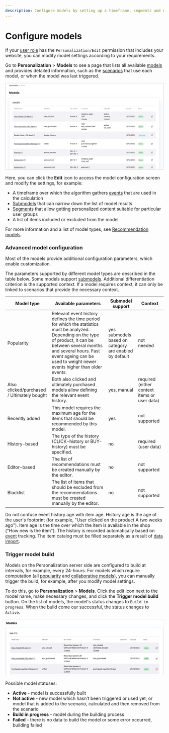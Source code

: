 ```yaml
---
description: Configure models by setting up a timeframe, segments and other settings that define which Content items are recommended.
---
```


# Configure models

If your [user role](../permission_management/permissions_and_users.md) has 
the `Personalization/Edit` permission that includes your website, you can modify 
model settings according to your requirements.

Go to **Personalization** > **Models** to see a page that lists all available 
[models](recommendation_models.md) and provides detailed information, such as the 
[scenarios](scenarios.md) that use each model, or when the model was last triggered.

![Models page in the Back Office](img/dashboard_models.png "Models page")

Here, you can click the **Edit** icon to access the model configuration screen and modify 
the settings, for example:

- A timeframe over which the algorithm gathers [events](event_types.md) that are used in the calculation
- [Submodels](recommendation_models.md#submodels) that can narrow down the list of model results
- [Segments](#configure-segments) that allow getting personalized content suitable for particular user groups
- A list of items included or excluded from the model

For more information and a list of model types, see [Recommendation models](recommendation_models.md).

### Advanced model configuration

Most of the models provide additional configuration parameters, which enable customization. 

The parameters supported by different model types are described in the table below. 
Some models support [submodels](recommendation_models.md#submodels). 
Additional differentiation criterion is the supported context. 
If a model requires context, it can only be linked to scenarios that provide 
the necessary context.

|Model type|Available parameters|Submodel support|Context|
|---|---|---|---|
|Popularity|Relevant event history defines the time period for which the statistics must be analyzed. Depending on the type of product, it can be between several months and several hours. Fast event ageing can be used to weight newer events higher than older events.|yes</br>submodels based on category are enabled by default|not needed|
|Also clicked/purchased / Ultimately bought|Both also clicked and ultimately purchased models allow defining the relevant event history.|yes, manual|required (either context items or user data)|
|Recently added|This model requires the maximum age for the items that should be recommended by this model.|yes|not supported|
|History-based|The type of the history (CLICK-history or BUY-history) must be specified.|no|required (user data)|
|Editor-based|The list of recommendations must be created manually by the editor.|no|not supported|
|Blacklist|The list of items that should be excluded from the recommendations must be created manually by the editor.|no|not supported|

Do not confuse event history age with item age. 
History age is the age of the user's footprint (for example, "User clicked on the product A 
two weeks ago"). 
Item age is the time over which the item is available in the shop ("How new is the item"). 
The history is recorded automatically based on [event](event_types.md) tracking. 
The item catalog must be filled separately as a result of [data import](content_import.md).

### Trigger model build

Models on the Personalization server side are configured to build at intervals, 
for example, every 24-hours.
For models which require computation (all [popularity](recommendation_models.md#popularity-models) and [collaborative models](recommendation_models.md#collaborative-models)), 
you can manually trigger the build, for example, after you modify model settings.

To do this, go to **Personalization** > **Models**.
Click the edit icon next to the model name, make necessary changes, and click 
the **Trigger model build** button.
On the list of models, the model's status changes to `Build in progress`. 
When the build come our successful, the status changes to `Active`.

![Models](img/models_edit.png "Models")

Possible model statuses:

- **Active** - model is successfully built
- **Not active** - new model which hasn’t been triggered or used yet, or model that is added to the scenario, calculated and then removed from the scenario
- **Build in progress** - model during the building process
- **Failed** - there is no data to build the model or some error occurred, building failed
